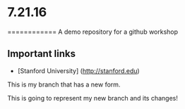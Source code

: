 # 7.21.16
============
A demo repository for a github workshop

Important links
------------------
* [Stanford University] (http://stanford.edu)

This is my branch that has a new form.

This is going to represent my new branch and its changes!
